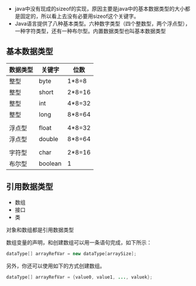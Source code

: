 * java中没有现成的sizeof的实现，原因主要是java中的基本数据类型的大小都是固定的，所以看上去没有必要用sizeof这个关键字。
* Java语言提供了八种基本类型。六种数字类型（四个整数型，两个浮点型），一种字符类型，还有一种布尔型。内置数据类型也叫基本数据类型

## 基本数据类型

|数据类型|关键字|位数|
|--|--|--|
|整型  | byte | 1*8=8  |
|整型  | short| 2*8=16 |
|整型  | int  | 4*8=32 |
|整型  | long | 8*8=64 |
| | |
|浮点型| float| 4*8=32 |
|浮点型|double| 8*8=64 |
| | |
|字符型| char | 2*8=16 |
|布尔型|boolean|  1  |


## 引用数据类型
* 数组
* 接口
* 类

对象和数组都是引用数据类型

数组变量的声明，和创建数组可以用一条语句完成，如下所示：
```java
dataType[] arrayRefVar = new dataType[arraySize];
```


另外，你还可以使用如下的方式创建数组。
```java
dataType[] arrayRefVar = {value0, value1, ..., valuek};
```










